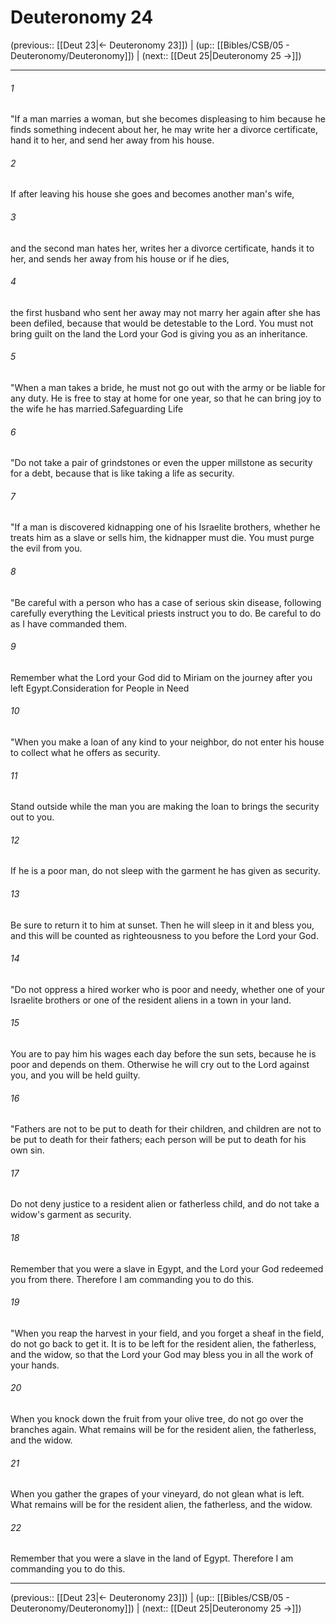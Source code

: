 # Deuteronomy 24

(previous:: [[Deut 23|← Deuteronomy 23]]) | (up:: [[Bibles/CSB/05 - Deuteronomy/Deuteronomy]]) | (next:: [[Deut 25|Deuteronomy 25 →]])

***


###### 1 
"If a man marries a woman, but she becomes displeasing to him because he finds something indecent about her, he may write her a divorce certificate, hand it to her, and send her away from his house. 

###### 2 
If after leaving his house she goes and becomes another man's wife, 

###### 3 
and the second man hates her, writes her a divorce certificate, hands it to her, and sends her away from his house or if he dies, 

###### 4 
the first husband who sent her away may not marry her again after she has been defiled, because that would be detestable to the Lord. You must not bring guilt on the land the Lord your God is giving you as an inheritance. 

###### 5 
"When a man takes a bride, he must not go out with the army or be liable for any duty. He is free to stay at home for one year, so that he can bring joy to the wife he has married.Safeguarding Life 

###### 6 
"Do not take a pair of grindstones or even the upper millstone as security for a debt, because that is like taking a life as security. 

###### 7 
"If a man is discovered kidnapping one of his Israelite brothers, whether he treats him as a slave or sells him, the kidnapper must die. You must purge the evil from you. 

###### 8 
"Be careful with a person who has a case of serious skin disease, following carefully everything the Levitical priests instruct you to do. Be careful to do as I have commanded them. 

###### 9 
Remember what the Lord your God did to Miriam on the journey after you left Egypt.Consideration for People in Need 

###### 10 
"When you make a loan of any kind to your neighbor, do not enter his house to collect what he offers as security. 

###### 11 
Stand outside while the man you are making the loan to brings the security out to you. 

###### 12 
If he is a poor man, do not sleep with the garment he has given as security. 

###### 13 
Be sure to return it to him at sunset. Then he will sleep in it and bless you, and this will be counted as righteousness to you before the Lord your God. 

###### 14 
"Do not oppress a hired worker who is poor and needy, whether one of your Israelite brothers or one of the resident aliens in a town in your land. 

###### 15 
You are to pay him his wages each day before the sun sets, because he is poor and depends on them. Otherwise he will cry out to the Lord against you, and you will be held guilty. 

###### 16 
"Fathers are not to be put to death for their children, and children are not to be put to death for their fathers; each person will be put to death for his own sin. 

###### 17 
Do not deny justice to a resident alien or fatherless child, and do not take a widow's garment as security. 

###### 18 
Remember that you were a slave in Egypt, and the Lord your God redeemed you from there. Therefore I am commanding you to do this. 

###### 19 
"When you reap the harvest in your field, and you forget a sheaf in the field, do not go back to get it. It is to be left for the resident alien, the fatherless, and the widow, so that the Lord your God may bless you in all the work of your hands. 

###### 20 
When you knock down the fruit from your olive tree, do not go over the branches again. What remains will be for the resident alien, the fatherless, and the widow. 

###### 21 
When you gather the grapes of your vineyard, do not glean what is left. What remains will be for the resident alien, the fatherless, and the widow. 

###### 22 
Remember that you were a slave in the land of Egypt. Therefore I am commanding you to do this.

***

(previous:: [[Deut 23|← Deuteronomy 23]]) | (up:: [[Bibles/CSB/05 - Deuteronomy/Deuteronomy]]) | (next:: [[Deut 25|Deuteronomy 25 →]])
